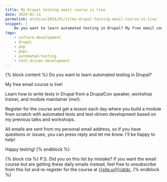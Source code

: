 ```yaml
---
title: My Drupal testing email course is live
date: 2024-01-11
permalink: archive/2024/01/11/my-drupal-testing-email-course-is-live
snippet: |
    Do you want to learn automated testing in Drupal? My free email course is live! Learn from a DrupalCon speaker, workshop trainer, and module maintainer how to write tests in Drupal.
tags:
    - softare-development
    - drupal
    - php
    - phpc
    - automated-testing
    - test-driven-development
---
```


{% block content %}
Do you want to learn automated testing in Drupal?

My free email course is live!

Learn how to write tests in Drupal from a DrupalCon speaker, workshop trainer, and module maintainer (me!).

Register for the course and get a lesson each day where you build a module from scratch with automated tests and test-driven development based on my previous talks and workshops.

All emails are sent from my personal email address, so if you have questions or issues, you can press reply and let me know. I'll be happy to help!

Happy testing!
{% endblock %}

{% block cta %}
P.S. Did you on this list by mistake? If you want the email course but are getting these daily emails instead, feel free to unsubscribe from this list and re-register for the course at [{{site.url}}/atdc]({{site.url}}/atdc).
{% endblock %}
